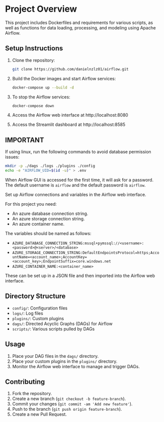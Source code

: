 # Project Overview

This project includes Dockerfiles and requirements for various scripts, as well as functions for data loading, processing, and modeling using Apache Airflow.

## Setup Instructions

1. Clone the repository:
    ```bash
    git clone https://github.com/danielnzlz01/airflow.git
    ```

2. Build the Docker images and start Airflow services:
    ```bash
    docker-compose up --build -d
    ```

3. To stop the Airflow services:
    ```bash
    docker-compose down
    ```

4. Access the Airflow web interface at http://localhost:8080

5. Access the Streamlit dashboard at http://localhost:8585

## IMPORTANT

If using linux, run the following commands to avoid database permission issues:

```bash
mkdir -p ./dags ./logs ./plugins ./config
echo -e "AIRFLOW_UID=$(id -u)" > .env
```

When Airflow GUI is accessed for the first time, it will ask for a password. The default username is `airflow` and the default password is `airflow`.

Set up Airflow connections and variables in the Airflow web interface.

For this project you need:

- An azure database connection string.
- An azure storage connection string.
- An azure container name.

The variables should be named as follows:

- `AZURE_DATABASE_CONNECTION_STRING:mssql+pymssql://<username>:<password>@<server>/<database>`
- `AZURE_STORAGE_CONNECTION_STRING:DefaultEndpointsProtocol=https;AccountName=<account_name>;AccountKey=<account_key>;EndpointSuffix=core.windows.net`
- `AZURE_CONTAINER_NAME:<container_name>`

These can be set up in a JSON file and then imported into the Airflow web interface.

## Directory Structure

- `config/`: Configuration files
- `logs/`: Log files
- `plugins/`: Custom plugins
- `dags/`: Directed Acyclic Graphs (DAGs) for Airflow
- `scripts/`: Various scripts pulled by DAGs

## Usage

1. Place your DAG files in the `dags/` directory.
2. Place your custom plugins in the `plugins/` directory.
3. Monitor the Airflow web interface to manage and trigger DAGs.

## Contributing

1. Fork the repository.
2. Create a new branch (`git checkout -b feature-branch`).
3. Commit your changes (`git commit -am 'Add new feature'`).
4. Push to the branch (`git push origin feature-branch`).
5. Create a new Pull Request.
